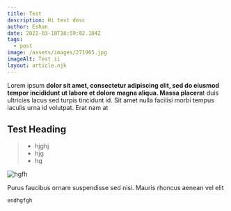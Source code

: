 ```yaml
---
title: Test
description: Hi test desc
author: Eshan
date: 2022-03-10T16:59:02.104Z
tags:
  - post
image: /assets/images/271965.jpg
imageAlt: Test ii
layout: article.njk
---
```

Lorem ipsum **dolor sit amet, consectetur adipiscing elit, sed do eiusmod tempor incididunt ut labore et dolore magna aliqua. Massa placera**t duis ultricies lacus sed turpis tincidunt id. Sit amet nulla facilisi morbi tempus iaculis urna id volutpat. Erat nam at



## Test Heading



> * hjghj
> * hjg
> * hg
>
>

![](/assets/images/image-icon-1.jpg "hgfh")

 Purus faucibus ornare suspendisse sed nisi. Mauris rhoncus aenean vel elit



`endhgfgh`